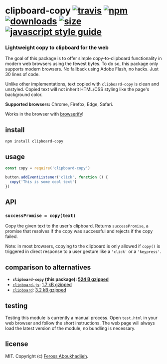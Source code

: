 # clipboard-copy [![travis][travis-image]][travis-url] [![npm][npm-image]][npm-url] [![downloads][downloads-image]][downloads-url]  [![size][size-image]][size-url] [![javascript style guide][standard-image]][standard-url]

[travis-image]: https://img.shields.io/travis/feross/clipboard-copy/master.svg
[travis-url]: https://travis-ci.org/feross/clipboard-copy
[npm-image]: https://img.shields.io/npm/v/clipboard-copy.svg
[npm-url]: https://npmjs.org/package/clipboard-copy
[downloads-image]: https://img.shields.io/npm/dm/clipboard-copy.svg
[downloads-url]: https://npmjs.org/package/clipboard-copy
[size-image]: https://img.shields.io/bundlephobia/minzip/clipboard-copy
[size-url]: https://bundlephobia.com/result?p=clipboard-copy
[standard-image]: https://img.shields.io/badge/code_style-standard-brightgreen.svg
[standard-url]: https://standardjs.com

### Lightweight copy to clipboard for the web

The goal of this package is to offer simple copy-to-clipboard functionality in
modern web browsers using the fewest bytes. To do so, this package only supports
modern browsers. No fallback using Adobe Flash, no hacks. Just 30 lines of code.

Unlike other implementations, text copied with `clipboard-copy` is clean and
unstyled. Copied text will not inherit HTML/CSS styling like the page's background
color.

**Supported browsers:** Chrome, Firefox, Edge, Safari.

Works in the browser with [browserify](http://browserify.org/)!

## install

```
npm install clipboard-copy
```

## usage

```js
const copy = require('clipboard-copy')

button.addEventListener('click', function () {
  copy('This is some cool text')
})
```

## API

### `successPromise = copy(text)`

Copy the given text to the user's clipboard. Returns `successPromise`, a promise that resolves if the copy was successful and rejects if the copy failed.

Note: in most browsers, copying to the clipboard is only allowed if `copy()` is
triggered in direct response to a user gesture like a `'click'` or a `'keypress'`.

## comparison to alternatives

- **`clipboard-copy` (this package): [524 B gzipped](https://bundlephobia.com/result?p=clipboard-copy)**
- [`clipboard-js`](https://www.npmjs.com/package/clipboard-js): [1.7 kB gzipped](https://bundlephobia.com/result?p=clipboard-js)
- [`clipboard`](https://www.npmjs.com/package/clipboard): [3.2 kB gzipped](https://bundlephobia.com/result?p=clipboard)

## testing

Testing this module is currently a manual process. Open `test.html` in your web browser and follow the short instructions. The web page will always load the latest version of the module, no bundling is necessary.

## license

MIT. Copyright (c) [Feross Aboukhadijeh](http://feross.org).
